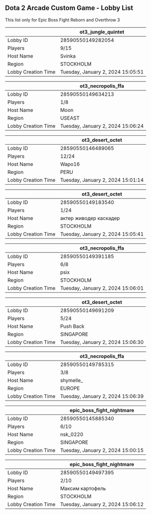## Dota 2 Arcade Custom Game - Lobby List

This list only for Epic Boss Fight Reborn and Overthrow 3

|  | ot3_jungle_quintet |
| ------ | ------ |
| Lobby ID | 28590550149282054 |
| Players | 9/15 |
| Host Name | Svinka |
| Region | STOCKHOLM |
| Lobby Creation Time | Tuesday, January 2, 2024 15:05:51 |


|  | ot3_necropolis_ffa |
| ------ | ------ |
| Lobby ID | 28590550149634213 |
| Players | 1/8 |
| Host Name | Moon |
| Region | USEAST |
| Lobby Creation Time | Tuesday, January 2, 2024 15:06:24 |


|  | ot3_desert_octet |
| ------ | ------ |
| Lobby ID | 28590550146489065 |
| Players | 12/24 |
| Host Name | Wapo16 |
| Region | PERU |
| Lobby Creation Time | Tuesday, January 2, 2024 15:01:14 |


|  | ot3_desert_octet |
| ------ | ------ |
| Lobby ID | 28590550149183540 |
| Players | 1/24 |
| Host Name | актер живодер каскадер |
| Region | STOCKHOLM |
| Lobby Creation Time | Tuesday, January 2, 2024 15:05:41 |


|  | ot3_necropolis_ffa |
| ------ | ------ |
| Lobby ID | 28590550149391185 |
| Players | 6/8 |
| Host Name | psix |
| Region | STOCKHOLM |
| Lobby Creation Time | Tuesday, January 2, 2024 15:06:01 |


|  | ot3_desert_octet |
| ------ | ------ |
| Lobby ID | 28590550149691209 |
| Players | 5/24 |
| Host Name | Push Back |
| Region | SINGAPORE |
| Lobby Creation Time | Tuesday, January 2, 2024 15:06:30 |


|  | ot3_necropolis_ffa |
| ------ | ------ |
| Lobby ID | 28590550149785315 |
| Players | 3/8 |
| Host Name | shymelle_ |
| Region | EUROPE |
| Lobby Creation Time | Tuesday, January 2, 2024 15:06:39 |


|  | epic_boss_fight_nightmare |
| ------ | ------ |
| Lobby ID | 28590550145885340 |
| Players | 6/10 |
| Host Name | nsk_0220 |
| Region | SINGAPORE |
| Lobby Creation Time | Tuesday, January 2, 2024 15:00:15 |


|  | epic_boss_fight_nightmare |
| ------ | ------ |
| Lobby ID | 28590550149497395 |
| Players | 2/10 |
| Host Name | Максим картофель |
| Region | STOCKHOLM |
| Lobby Creation Time | Tuesday, January 2, 2024 15:06:12 |


